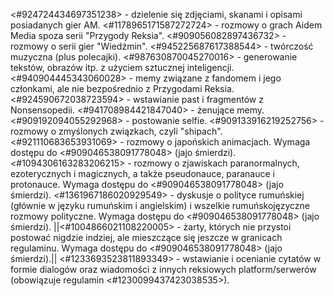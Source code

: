 <#924724434697351238> - dzielenie się zdjęciami, skanami i opisami posiadanych gier AM. 
<#1178965171587272724> - rozmowy o grach Aidem Media spoza serii "Przygody Reksia".
<#909056082897436732> - rozmowy o serii gier "Wiedźmin". 
<#945225687617388544> - twórczość muzyczna (plus polecajki).
<#987630870045270016> - generowanie tekstów, obrazów itp. z użyciem sztucznej inteligencji. 
<#940904445343060028> - memy związane z fandomem i jego członkami, ale nie bezpośrednio z Przygodami Reksia. 
<#924590672038723594> - wstawianie past i fragmentów z Nonsensopedii. 
<#941708984421847040> - żenujące memy.  
<#909192094055292968> - postowanie selfie. 
<#909133916219252756> - rozmowy o zmyślonych związkach, czyli "shipach". 
<#921110683653931069> - rozmowy o japońskich animacjach. Wymaga dostępu do <#909046538091778048> (jajo śmierdzi). 
<#1094306163283206215> - rozmowy o zjawiskach paranormalnych, ezoterycznych i magicznych, a także pseudonauce, paranauce i protonauce. Wymaga dostępu do <#909046538091778048> (jajo śmierdzi). 
<#1361967186020929549> - dyskusje o polityce rumuńskiej (głównie w języku rumuńskim i angielskim) i wszelkie rumuńskojęzyczne rozmowy polityczne. Wymaga dostępu do <#909046538091778048> (jajo śmierdzi). 
||<#1004866021108220005> - żarty, których nie przystoi postować nigdzie indziej, ale mieszczące się jeszcze w granicach regulaminu. Wymaga dostępu do <#909046538091778048> (jajo śmierdzi).||
<#1233693523811893349> - wstawianie i ocenianie cytatów w formie dialogów oraz wiadomości z innych reksiowych platform/serwerów (obowiązuje regulamin <#1230099437423038535>).
